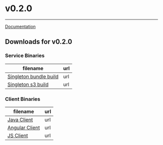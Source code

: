 # v0.2.0
------
[Documentation](#)

## Downloads for v0.2.0

### Service Binaries

filename | url
-------- | ---
[Singleton bundle build](#) | url
[Singleton s3 build](#) | url

### Client Binaries

filename | url
-------- | ---
[Java Client](#) | url
[Angular Client](#) | url
[JS Client](#) | url
